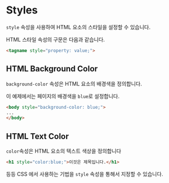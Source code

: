 # Styles

`style` 속성을 사용하여 HTML 요소의 스타일을 설정할 수 있습니다.

HTML 스타일 속성의 구문은 다음과 같습니다.

```html
<tagname style="property: value;">
```



## HTML Background Color

`background-color` 속성은 HTML 요소의 배경색을 정의합니다.

이 예제에서는 페이지의 배경색을 `blue`로 설정합니다.

```html
<body style="background-color: blue;">
...
</body>
```



## HTML Text Color


`color`속성은 HTML 요소의 텍스트 색상을 정의합니다


```html
<h1 style="color:blue;">이것은 제목입니다.</h1>
```

등등 CSS 에서 사용하는 기법을 `style` 속성을 통해서 지정할 수 있습니다.


